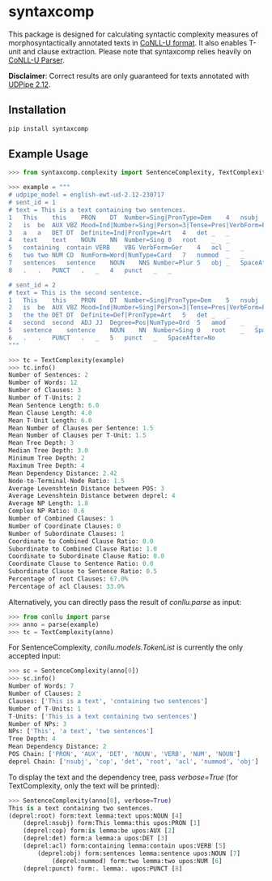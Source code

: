 # syntaxcomp
This package is designed for calculating syntactic complexity measures of
morphosyntactically annotated texts in
[CoNLL-U format](https://universaldependencies.org/format.html).
It also enables T-unit and clause extraction. 
Please note that syntaxcomp relies heavily on
[CoNLL-U Parser](https://pypi.org/project/conllu/).

**Disclaimer**: Correct results are only guaranteed for texts annotated with
[UDPipe 2.12](https://lindat.mff.cuni.cz/services/udpipe/api-reference.php).

## Installation
```bash
pip install syntaxcomp
```

## Example Usage
```python
>>> from syntaxcomp.complexity import SentenceComplexity, TextComplexity

>>> example = """
# udpipe_model = english-ewt-ud-2.12-230717
# sent_id = 1
# text = This is a text containing two sentences.
1	This	this	PRON	DT	Number=Sing|PronType=Dem	4	nsubj	_	_
2	is	be	AUX	VBZ	Mood=Ind|Number=Sing|Person=3|Tense=Pres|VerbForm=Fin	4	cop	_	_
3	a	a	DET	DT	Definite=Ind|PronType=Art	4	det	_	_
4	text	text	NOUN	NN	Number=Sing	0	root	_	_
5	containing	contain	VERB	VBG	VerbForm=Ger	4	acl	_	_
6	two	two	NUM	CD	NumForm=Word|NumType=Card	7	nummod	_	_
7	sentences	sentence	NOUN	NNS	Number=Plur	5	obj	_	SpaceAfter=No
8	.	.	PUNCT	.	_	4	punct	_	_

# sent_id = 2
# text = This is the second sentence.
1	This	this	PRON	DT	Number=Sing|PronType=Dem	5	nsubj	_	_
2	is	be	AUX	VBZ	Mood=Ind|Number=Sing|Person=3|Tense=Pres|VerbForm=Fin	5	cop	_	_
3	the	the	DET	DT	Definite=Def|PronType=Art	5	det	_	_
4	second	second	ADJ	JJ	Degree=Pos|NumType=Ord	5	amod	_	_
5	sentence	sentence	NOUN	NN	Number=Sing	0	root	_	SpaceAfter=No
6	.	.	PUNCT	.	_	5	punct	_	SpaceAfter=No
"""

>>> tc = TextComplexity(example)
>>> tc.info()
Number of Sentences: 2
Number of Words: 12
Number of Clauses: 3
Number of T-Units: 2
Mean Sentence Length: 6.0
Mean Clause Length: 4.0
Mean T-Unit Length: 6.0
Mean Number of Clauses per Sentence: 1.5
Mean Number of Clauses per T-Unit: 1.5
Mean Tree Depth: 3
Median Tree Depth: 3.0
Minimum Tree Depth: 2
Maximum Tree Depth: 4
Mean Dependency Distance: 2.42
Node-to-Terminal-Node Ratio: 1.5
Average Levenshtein Distance between POS: 3
Average Levenshtein Distance between deprel: 4
Average NP Length: 1.8
Complex NP Ratio: 0.6
Number of Combined Clauses: 1
Number of Coordinate Clauses: 0
Number of Subordinate Clauses: 1
Coordinate to Combined Clause Ratio: 0.0
Subordinate to Combined Clause Ratio: 1.0
Coordinate to Subordinate Clause Ratio: 0.0
Coordinate Clause to Sentence Ratio: 0.0
Subordinate Clause to Sentence Ratio: 0.5
Percentage of root Clauses: 67.0%
Percentage of acl Clauses: 33.0%
```

Alternatively, you can directly pass the result of *conllu.parse* as input:
```python
>>> from conllu import parse
>>> anno = parse(example)
>>> tc = TextComplexity(anno)
```
For SentenceComplexity, *conllu.models.TokenList* is currently the only 
accepted input:
```python
>>> sc = SentenceComplexity(anno[0])
>>> sc.info()
Number of Words: 7
Number of Clauses: 2
Clauses: ['This is a text', 'containing two sentences']
Number of T-Units: 1
T-Units: ['This is a text containing two sentences']
Number of NPs: 3
NPs: ['This', 'a text', 'two sentences']
Tree Depth: 4
Mean Dependency Distance: 2
POS Chain: ['PRON', 'AUX', 'DET', 'NOUN', 'VERB', 'NUM', 'NOUN']
deprel Chain: ['nsubj', 'cop', 'det', 'root', 'acl', 'nummod', 'obj']
```

To display the text and the dependency tree, pass *verbose=True* (for 
TextComplexity, only the text will be printed):
```python
>>> SentenceComplexity(anno[0], verbose=True)
This is a text containing two sentences.
(deprel:root) form:text lemma:text upos:NOUN [4]
    (deprel:nsubj) form:This lemma:this upos:PRON [1]
    (deprel:cop) form:is lemma:be upos:AUX [2]
    (deprel:det) form:a lemma:a upos:DET [3]
    (deprel:acl) form:containing lemma:contain upos:VERB [5]
        (deprel:obj) form:sentences lemma:sentence upos:NOUN [7]
            (deprel:nummod) form:two lemma:two upos:NUM [6]
    (deprel:punct) form:. lemma:. upos:PUNCT [8]
```
